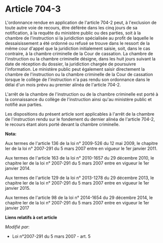 # Article 704-3

L'ordonnance rendue en application de l'article 704-2 peut, à  l'exclusion de toute autre voie de recours, être déférée dans
les cinq  jours de sa notification, à la requête du ministère public ou des  parties, soit à la chambre de l'instruction si
la juridiction  spécialisée au profit de laquelle le dessaisissement a été ordonné ou  refusé se trouve dans le ressort de la
même cour d'appel que la  juridiction initialement saisie, soit, dans le cas contraire, à la  chambre criminelle de la Cour
de cassation. La chambre de l'instruction  ou la chambre criminelle désigne, dans les huit jours suivant la date de
réception du dossier, la juridiction chargée de poursuivre  l'information. Le ministère public peut également saisir
directement la  chambre de l'instruction ou la chambre criminelle de la Cour de  cassation lorsque le collège de
l'instruction n'a pas rendu son  ordonnance dans le délai d'un mois prévu au premier alinéa de l'article  704-2.

L'arrêt de la chambre de l'instruction ou de la chambre  criminelle est porté à la connaissance du collège de l'instruction
ainsi  qu'au ministère public et notifié aux parties.

Les dispositions du présent article sont applicables à l'arrêt  de la chambre de l'instruction rendu sur le fondement du
dernier alinéa  de l'article 704-2, le recours étant alors porté devant la chambre  criminelle.

**Nota:**

Aux termes de l'article 136 de la loi n° 2009-526 du 12 mai 2009, le chapitre Ier de la loi n° 2007-291 du 5 mars 2007 entre
en vigueur le 1er janvier 2011.

Aux termes de l'article 163 de la loi n° 2010-1657 du 29 décembre 2010, le chapitre Ier de la loi n° 2007-291 du 5 mars 2007
entre en vigueur le 1er janvier 2014.

Aux termes de l'article 129 de la loi n° 2013-1278 du 29 décembre 2013, le chapitre Ier de la loi n° 2007-291 du 5 mars 2007
entre en vigueur le 1er janvier 2015.

Aux termes de l'article 98 de la loi n° 2014-1654 du 29 décembre 2014, le chapitre Ier de la loi n° 2007-291 du 5 mars 2007
entre en vigueur le 1er janvier 2017

**Liens relatifs à cet article**

_Modifié par_:

  - Loi n°2007-291 du 5 mars 2007 - art. 5
